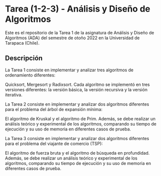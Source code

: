 # Tarea (1-2-3) - Análisis y Diseño de Algoritmos

Este es el repositorio de la Tarea 1 de la asignatura de Análisis y Diseño de Algoritmos (ADA) del semestre de otoño 2022 en la Universidad de Tarapaca (Chile).

## Descripción

La Tarea 1 consiste en implementar y analizar tres algoritmos de ordenamiento diferentes:

Quicksort, Mergesort y Radixsort. Cada algoritmo se implementó en tres versiones diferentes: la versión básica, la versión recursiva y la versión iterativa.

La Tarea 2 consiste en implementar y analizar dos algoritmos diferentes para el problema del árbol de expansión mínima:

El algoritmo de Kruskal y el algoritmo de Prim. Además, se debe realizar un análisis teórico y experimental de los algoritmos, comparando su tiempo de ejecución y su uso de memoria en diferentes casos de prueba.

La Tarea 3 consiste en implementar y analizar dos algoritmos diferentes para el problema del viajante de comercio (TSP):

El algoritmo de fuerza bruta y el algoritmo de búsqueda en profundidad. Además, se debe realizar un análisis teórico y experimental de los algoritmos, comparando su tiempo de ejecución y su uso de memoria en diferentes casos de prueba.

